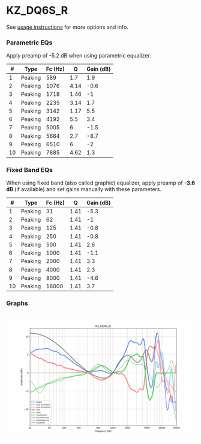# KZ_DQ6S_R
See [usage instructions](https://github.com/jaakkopasanen/AutoEq#usage) for more options and info.

### Parametric EQs
Apply preamp of -5.2 dB when using parametric equalizer.

|   # | Type    |   Fc (Hz) |    Q |   Gain (dB) |
|-----|---------|-----------|------|-------------|
|   1 | Peaking |       589 | 1.7  |         1.9 |
|   2 | Peaking |      1076 | 4.14 |        -0.6 |
|   3 | Peaking |      1718 | 1.46 |        -1   |
|   4 | Peaking |      2235 | 3.14 |         1.7 |
|   5 | Peaking |      3142 | 1.17 |         5.5 |
|   6 | Peaking |      4192 | 5.5  |         3.4 |
|   7 | Peaking |      5005 | 6    |        -1.5 |
|   8 | Peaking |      5664 | 2.7  |        -8.7 |
|   9 | Peaking |      6510 | 6    |        -2   |
|  10 | Peaking |      7885 | 4.62 |         1.3 |

### Fixed Band EQs
When using fixed band (also called graphic) equalizer, apply preamp of **-3.6 dB** (if available) and set gains manually with these parameters.

|   # | Type    |   Fc (Hz) |    Q |   Gain (dB) |
|-----|---------|-----------|------|-------------|
|   1 | Peaking |        31 | 1.41 |        -5.3 |
|   2 | Peaking |        62 | 1.41 |        -1   |
|   3 | Peaking |       125 | 1.41 |        -0.8 |
|   4 | Peaking |       250 | 1.41 |        -0.8 |
|   5 | Peaking |       500 | 1.41 |         2.6 |
|   6 | Peaking |      1000 | 1.41 |        -1.1 |
|   7 | Peaking |      2000 | 1.41 |         3.3 |
|   8 | Peaking |      4000 | 1.41 |         2.3 |
|   9 | Peaking |      8000 | 1.41 |        -4.6 |
|  10 | Peaking |     16000 | 1.41 |         3.7 |

### Graphs
![](./KZ_DQ6S_R.png)

